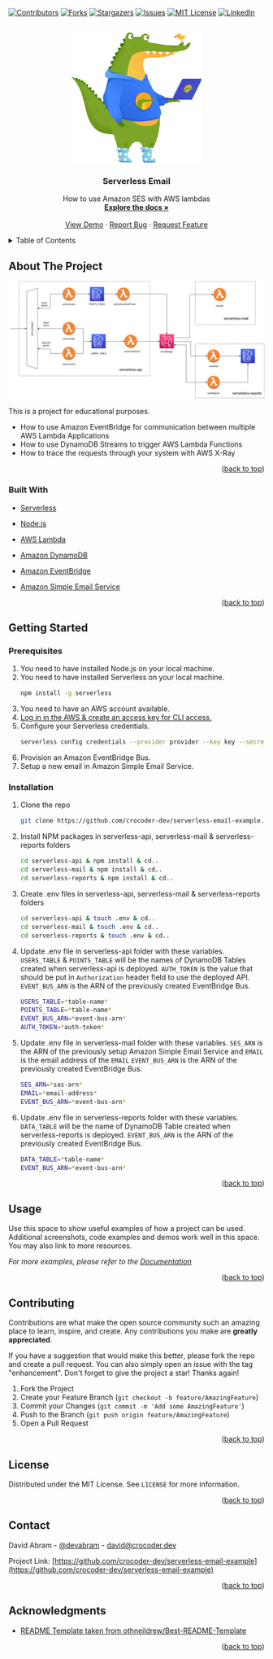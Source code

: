 <div id="top"></div>

[![Contributors][contributors-shield]][contributors-url]
[![Forks][forks-shield]][forks-url]
[![Stargazers][stars-shield]][stars-url]
[![Issues][issues-shield]][issues-url]
[![MIT License][license-shield]][license-url]
[![LinkedIn][linkedin-shield]][linkedin-url]

<br />
<div align="center">
  <a href="https://github.com/crocoder-dev/serverless-email-example">
    <img src="images/logo.png" alt="Logo" width="256" height="256">
  </a>

<h3 align="center">Serverless Email</h3>

  <p align="center">
    How to use Amazon SES with AWS lambdas
    <br />
    <a href="https://github.com/crocoder-dev/serverless-email-example"><strong>Explore the docs »</strong></a>
    <br />
    <br />
    <a href="https://github.com/crocoder-dev/serverless-email-example">View Demo</a>
    ·
    <a href="https://github.com/crocoder-dev/serverless-email-example/issues">Report Bug</a>
    ·
    <a href="https://github.com/crocoder-dev/serverless-email-example/issues">Request Feature</a>
  </p>
</div>

<details>
  <summary>Table of Contents</summary>
  <ol>
    <li>
      <a href="#about-the-project">About The Project</a>
      <ul>
        <li><a href="#built-with">Built With</a></li>
      </ul>
    </li>
    <li>
      <a href="#getting-started">Getting Started</a>
      <ul>
        <li><a href="#prerequisites">Prerequisites</a></li>
        <li><a href="#installation">Installation</a></li>
      </ul>
    </li>
    <li><a href="#usage">Usage</a></li>
    <li><a href="#contributing">Contributing</a></li>
    <li><a href="#license">License</a></li>
    <li><a href="#contact">Contact</a></li>
    <li><a href="#acknowledgments">Acknowledgments</a></li>
  </ol>
</details>

## About The Project

![Product Name Screen Shot][product-screenshot]

This is a project for educational purposes.

* How to use Amazon EventBridge for communication between multiple AWS Lambda Applications
* How to use DynamoDB Streams to trigger AWS Lambda Functions 
* How to trace the requests through your system with AWS X-Ray


<p align="right">(<a href="#top">back to top</a>)</p>

### Built With

* [Serverless](https://www.serverless.com/)
* [Node.js](https://nodejs.org/en/)

* [AWS Lambda](https://aws.amazon.com/lambda/)
* [Amazon DynamoDB](https://aws.amazon.com/dynamodb/)
* [Amazon EventBridge](https://aws.amazon.com/eventbridge/)
* [Amazon Simple Email Service](https://aws.amazon.com/ses/)

<p align="right">(<a href="#top">back to top</a>)</p>

## Getting Started

### Prerequisites

1. You need to have installed Node.js on your local machine.  
2. You need to have installed Serverless on your local machine.
   ```sh
   npm install -g serverless
   ```
3. You need to have an AWS account available.  
4. [Log in in the AWS & create an access key for CLI access.](https://console.aws.amazon.com/iam/home?region=eu-central-1#/security_credentials)  
5. Configure your Serverless credentials.
   ```sh
   serverless config credentials --provider provider --key key --secret secret
   ```
6. Provision an Amazon EventBridge Bus.  
7. Setup a new email in Amazon Simple Email Service.  

### Installation

1. Clone the repo
   ```sh
   git clone https://github.com/crocoder-dev/serverless-email-example.git
   ```
2. Install NPM packages in serverless-api, serverless-mail & serverless-reports folders
   ```sh
   cd serverless-api & npm install & cd..
   cd serverless-mail & npm install & cd..
   cd serverless-reports & npm install & cd..
   ```
3. Create .env files in serverless-api, serverless-mail & serverless-reports folders
   ```sh
   cd serverless-api & touch .env & cd..
   cd serverless-mail & touch .env & cd..
   cd serverless-reports & touch .env & cd..
   ```
4. Update .env file in serverless-api folder with these variables. `USERS_TABLE` & `POINTS_TABLE` will be the names of DynamoDB Tables created when serverless-api is deployed. `AUTH_TOKEN` is the value that should be put in `Authorization` header field to use the deployed API. `EVENT_BUS_ARN` is the ARN of the previously created EventBridge Bus.
   ```sh
   USERS_TABLE=*table-name*
   POINTS_TABLE=*table-name*
   EVENT_BUS_ARN=*event-bus-arn*
   AUTH_TOKEN=*auth-token*
   ```
5. Update .env file in serverless-mail folder with these variables. `SES_ARN` is the ARN of the previously setup Amazon Simple Email Service and `EMAIL` is the email address of the  `EMAIL` `EVENT_BUS_ARN` is the ARN of the previously created EventBridge Bus.
   ```sh
   SES_ARN=*sas-arn*
   EMAIL=*email-address*
   EVENT_BUS_ARN=*event-bus-arn*
   ```
5. Update .env file in serverless-reports folder with these variables.  `DATA_TABLE` will be the name of DynamoDB Table created when serverless-reports is deployed. `EVENT_BUS_ARN` is the ARN of the previously created EventBridge Bus.
   ```sh
   DATA_TABLE=*table-name*
   EVENT_BUS_ARN=*event-bus-arn*
   ```

<p align="right">(<a href="#top">back to top</a>)</p>

## Usage

Use this space to show useful examples of how a project can be used. Additional screenshots, code examples and demos work well in this space. You may also link to more resources.

_For more examples, please refer to the [Documentation](https://example.com)_

<p align="right">(<a href="#top">back to top</a>)</p>

## Contributing

Contributions are what make the open source community such an amazing place to learn, inspire, and create. Any contributions you make are **greatly appreciated**.

If you have a suggestion that would make this better, please fork the repo and create a pull request. You can also simply open an issue with the tag "enhancement".
Don't forget to give the project a star! Thanks again!

1. Fork the Project
2. Create your Feature Branch (`git checkout -b feature/AmazingFeature`)
3. Commit your Changes (`git commit -m 'Add some AmazingFeature'`)
4. Push to the Branch (`git push origin feature/AmazingFeature`)
5. Open a Pull Request

<p align="right">(<a href="#top">back to top</a>)</p>

## License

Distributed under the MIT License. See `LICENSE` for more information.

<p align="right">(<a href="#top">back to top</a>)</p>

## Contact

David Abram - [@devabram](https://twitter.com/devabram) - david@crocoder.dev

Project Link: [https://github.com/crocoder-dev/serverless-email-example](https://github.com/crocoder-dev/serverless-email-example)

<p align="right">(<a href="#top">back to top</a>)</p>

## Acknowledgments

* [README Template taken from othneildrew/Best-README-Template](https://github.com/othneildrew/Best-README-Template/blob/master/README.md)

<p align="right">(<a href="#top">back to top</a>)</p>

[contributors-shield]: https://img.shields.io/github/contributors/crocoder-dev/serverless-email-example.svg?style=for-the-badge
[contributors-url]: https://github.com/crocoder-dev/serverless-email-example/graphs/contributors
[forks-shield]: https://img.shields.io/github/forks/crocoder-dev/serverless-email-example.svg?style=for-the-badge
[forks-url]: https://github.com/crocoder-dev/serverless-email-example/network/members
[stars-shield]: https://img.shields.io/github/stars/crocoder-dev/serverless-email-example.svg?style=for-the-badge
[stars-url]: https://github.com/crocoder-dev/serverless-email-example/stargazers
[issues-shield]: https://img.shields.io/github/issues/crocoder-dev/serverless-email-example.svg?style=for-the-badge
[issues-url]: https://github.com/crocoder-dev/serverless-email-example/issues
[license-shield]: https://img.shields.io/github/license/crocoder-dev/serverless-email-example.svg?style=for-the-badge
[license-url]: https://github.com/crocoder-dev/serverless-email-example/blob/master/LICENSE.txt
[linkedin-shield]: https://img.shields.io/badge/-LinkedIn-black.svg?style=for-the-badge&logo=linkedin&colorB=555
[linkedin-url]: https://linkedin.com/in/david-abram
[product-screenshot]: images/architecture.png
